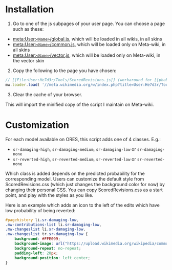Installation
===========================

1. Go to one of the js subpages of your user page. You can choose a page such as these:
  * [meta:User:`<Name>`/global.js](https://meta.wikimedia.org/wiki/Special:MyPage/global.js), which will be loaded in all wikis, in all skins
  * [meta:User:`<Name>`/common.js](https://meta.wikimedia.org/wiki/Special:MyPage/common.js), which will be loaded only on Meta-wiki, in all skins
  * [meta:User:`<Name>`/vector.js](https://meta.wikimedia.org/wiki/Special:MyPage/vector.js), which will be loaded only on Meta-wiki, in the vector skin
2. Copy the following to the page you have chosen:

  ```javascript
  // [[File:User:He7d3r/Tools/ScoredRevisions.js]] (workaround for [[phab:T35355]])
  mw.loader.load( '//meta.wikimedia.org/w/index.php?title=User:He7d3r/Tools/ScoredRevisions.js&action=raw&ctype=text/javascript' );
  ```

3. Clear the cache of your browser.

This will import the minified copy of the script I maintain on Meta-wiki.

Customization
===========================
For each model available on ORES, this script adds one of 4 classes. E.g.:
* `sr-damaging-high`, `sr-damaging-medium`, `sr-damaging-low` or `sr-damaging-none`
* `sr-reverted-high`, `sr-reverted-medium`, `sr-reverted-low` or `sr-reverted-none`

Which class is added depends on the predicted probability for the corresponding model. Users can customize the default style from ScoredRevisions.css (which just changes the background color for now) by changing their personal CSS. You can copy ScoredRevisions.css as a start point, and play with the styles as you like.

Here is an example which adds an icon to the left of the edits which have low probability of being reverted:

```css
#pagehistory li.sr-damaging-low,
.mw-contributions-list li.sr-damaging-low,
.mw-changeslist li.sr-damaging-low,
.mw-changeslist tr.sr-damaging-low {
    background: #FFE099;
    background-image: url("https://upload.wikimedia.org/wikipedia/commons/9/90/Icons-mini-icon_alert.gif");
    background-repeat: no-repeat;
    padding-left: 20px;
    background-position: left center;
}
```
